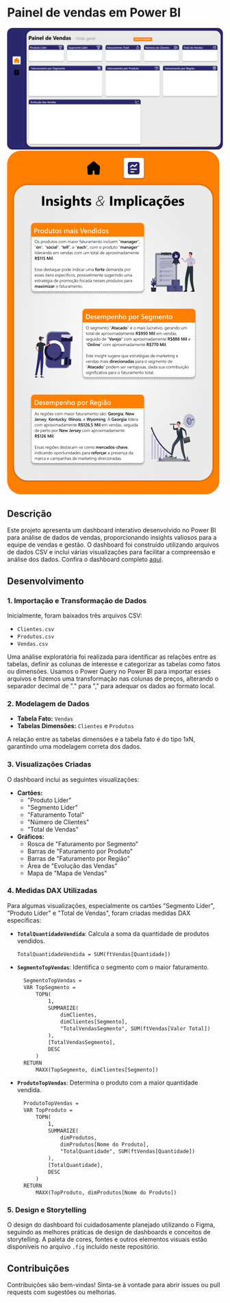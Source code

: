 # Painel de vendas em Power BI

![Demonstração do Dashboard](dashboard.png)
![Demonstração dos Insights](insights.png)

## Descrição

Este projeto apresenta um dashboard interativo desenvolvido no Power BI para análise de dados de vendas, proporcionando insights valiosos para a equipe de vendas e gestão. O dashboard foi construído utilizando arquivos de dados CSV e inclui várias visualizações para facilitar a compreensão e análise dos dados. Confira o dashboard completo [aqui](https://app.powerbi.com/view?r=eyJrIjoiMzljYTZkYzAtYWQ3NC00NDMwLWIwNzgtNzBkYzI1NDFjMzg1IiwidCI6IjJjYjZmMGIwLWZiMDktNGM5Mi1iNWYzLTQ0N2ZiZThjOWVmZiJ9).

## Desenvolvimento

### 1. **Importação e Transformação de Dados**

Inicialmente, foram baixados três arquivos CSV:
- `Clientes.csv`
- `Produtos.csv`
- `Vendas.csv`

Uma análise exploratória foi realizada para identificar as relações entre as tabelas, definir as colunas de interesse e categorizar as tabelas como fatos ou dimensões. Usamos o Power Query no Power BI para importar esses arquivos e fizemos uma transformação nas colunas de preços, alterando o separador decimal de "." para "," para adequar os dados ao formato local.

### 2. **Modelagem de Dados**

- **Tabela Fato:** `Vendas`
- **Tabelas Dimensões:** `Clientes` e `Produtos`

A relação entre as tabelas dimensões e a tabela fato é do tipo 1xN, garantindo uma modelagem correta dos dados.

### 3. **Visualizações Criadas**

O dashboard inclui as seguintes visualizações:

- **Cartões:**
  - "Produto Líder"
  - "Segmento Líder"
  - "Faturamento Total"
  - "Número de Clientes"
  - "Total de Vendas"
- **Gráficos:**
  - Rosca de "Faturamento por Segmento"
  - Barras de "Faturamento por Produto"
  - Barras de "Faturamento por Região"
  - Área de "Evolução das Vendas"
  - Mapa de "Mapa de Vendas"

### 4. **Medidas DAX Utilizadas**

Para algumas visualizações, especialmente os cartões "Segmento Líder", "Produto Líder" e "Total de Vendas", foram criadas medidas DAX específicas:

- **`TotalQuantidadeVendida`**: Calcula a soma da quantidade de produtos vendidos.
  ```DAX
  TotalQuantidadeVendida = SUM(ftVendas[Quantidade])
  ```

- **`SegmentoTopVendas`**: Identifica o segmento com o maior faturamento.
  ```DAX
    SegmentoTopVendas = 
    VAR TopSegmento =
        TOPN(
            1,
            SUMMARIZE(
                dimClientes,
                dimClientes[Segmento],
                "TotalVendasSegmento", SUM(ftVendas[Valor Total])
            ),
            [TotalVendasSegmento],
            DESC
        )
    RETURN
        MAXX(TopSegmento, dimClientes[Segmento])
  ```

- **`ProdutoTopVendas`**: Determina o produto com a maior quantidade vendida.
  ```DAX
    ProdutoTopVendas = 
    VAR TopProduto =
        TOPN(
            1,
            SUMMARIZE(
                dimProdutos,
                dimProdutos[Nome do Produto],
                "TotalQuantidade", SUM(ftVendas[Quantidade])
            ),
            [TotalQuantidade],
            DESC
        )
    RETURN
        MAXX(TopProduto, dimProdutos[Nome do Produto])
  ```

### 5. **Design e Storytelling**

O design do dashboard foi cuidadosamente planejado utilizando o Figma, seguindo as melhores práticas de design de dashboards e conceitos de storytelling. A paleta de cores, fontes e outros elementos visuais estão disponíveis no arquivo `.fig` incluído neste repositório.

## Contribuições

Contribuições são bem-vindas! Sinta-se à vontade para abrir issues ou pull requests com sugestões ou melhorias.


